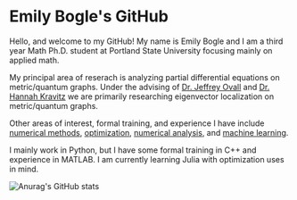 # Emily Bogle's GitHub

Hello, and welcome to my GitHub! My name is Emily Bogle and I am a third year Math Ph.D. student at Portland State University focusing mainly on applied math. 

My principal area of reserach is analyzing partial differential equations on metric/quantum graphs. Under the advising of [Dr. Jeffrey Ovall](https://sites.google.com/pdx.edu/jeffovall/home) and [Dr. Hannah Kravitz](https://sites.google.com/pdx.edu/hkravitz) we are primarily researching eigenvector localization on metric/quantum graphs. 

Other areas of interest, formal training, and experience I have include [numerical methods](https://en.wikipedia.org/wiki/Numerical_methods_for_partial_differential_equations), [optimization](https://en.wikipedia.org/wiki/Mathematical_optimization), [numerical analysis](https://en.wikipedia.org/wiki/Numerical_analysis), and [machine learning](https://en.wikipedia.org/wiki/Machine_learning).

I mainly work in Python, but I have some formal training in C++ and experience in MATLAB. I am currently learning Julia with optimization uses in mind. 

![Anurag's GitHub stats](https://github-readme-stats.vercel.app/api?username=eabogle&show_icons=true&theme=dracula)
